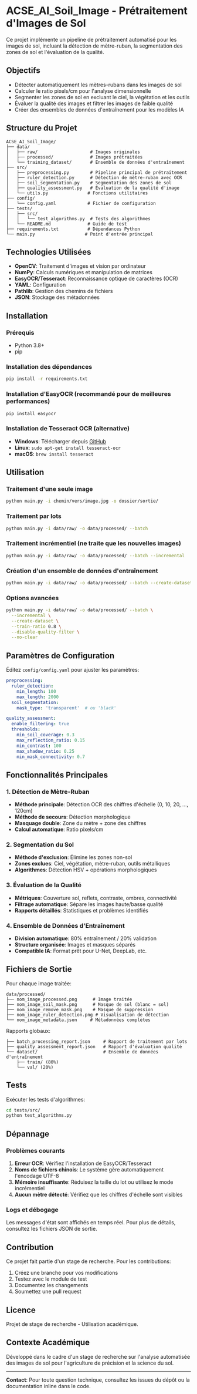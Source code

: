 # ACSE_AI_Soil_Image - Prétraitement d'Images de Sol

Ce projet implémente un pipeline de prétraitement automatisé pour les images de sol, incluant la détection de mètre-ruban, la segmentation des zones de sol et l'évaluation de la qualité.

## Objectifs

- Détecter automatiquement les mètres-rubans dans les images de sol
- Calculer le ratio pixels/cm pour l'analyse dimensionnelle
- Segmenter les zones de sol en excluant le ciel, la végétation et les outils
- Évaluer la qualité des images et filtrer les images de faible qualité
- Créer des ensembles de données d'entraînement pour les modèles IA

## Structure du Projet

```
ACSE_AI_Soil_Image/
├── data/
│   ├── raw/                    # Images originales
│   ├── processed/              # Images prétraitées
│   └── training_dataset/       # Ensemble de données d'entraînement
├── src/
│   ├── preprocessing.py        # Pipeline principal de prétraitement
│   ├── ruler_detection.py      # Détection de mètre-ruban avec OCR
│   ├── soil_segmentation.py    # Segmentation des zones de sol
│   ├── quality_assessment.py   # Évaluation de la qualité d'image
│   └── utils.py               # Fonctions utilitaires
├── config/
│   └── config.yaml            # Fichier de configuration
├── tests/
│   ├── src/
│   │   └── test_algorithms.py  # Tests des algorithmes
│   └── README.md              # Guide de test
├── requirements.txt           # Dépendances Python
└── main.py                   # Point d'entrée principal
```

## Technologies Utilisées

- **OpenCV**: Traitement d'images et vision par ordinateur
- **NumPy**: Calculs numériques et manipulation de matrices
- **EasyOCR/Tesseract**: Reconnaissance optique de caractères (OCR)
- **YAML**: Configuration
- **Pathlib**: Gestion des chemins de fichiers
- **JSON**: Stockage des métadonnées

## Installation

### Prérequis
- Python 3.8+
- pip

### Installation des dépendances
```bash
pip install -r requirements.txt
```

### Installation d'EasyOCR (recommandé pour de meilleures performances)
```bash
pip install easyocr
```

### Installation de Tesseract OCR (alternative)
- **Windows**: Télécharger depuis [GitHub](https://github.com/UB-Mannheim/tesseract/wiki)
- **Linux**: `sudo apt-get install tesseract-ocr`
- **macOS**: `brew install tesseract`

## Utilisation

### Traitement d'une seule image
```bash
python main.py -i chemin/vers/image.jpg -o dossier/sortie/
```

### Traitement par lots
```bash
python main.py -i data/raw/ -o data/processed/ --batch
```

### Traitement incrémentiel (ne traite que les nouvelles images)
```bash
python main.py -i data/raw/ -o data/processed/ --batch --incremental
```

### Création d'un ensemble de données d'entraînement
```bash
python main.py -i data/raw/ -o data/processed/ --batch --create-dataset --train-ratio 0.8
```

### Options avancées
```bash
python main.py -i data/raw/ -o data/processed/ --batch \
  --incremental \
  --create-dataset \
  --train-ratio 0.8 \
  --disable-quality-filter \
  --no-clear
```

## Paramètres de Configuration

Éditez `config/config.yaml` pour ajuster les paramètres:

```yaml
preprocessing:
  ruler_detection:
    min_length: 100
    max_length: 2000
  soil_segmentation:
    mask_type: 'transparent'  # ou 'black'

quality_assessment:
  enable_filtering: true
  thresholds:
    min_soil_coverage: 0.3
    max_reflection_ratio: 0.15
    min_contrast: 100
    max_shadow_ratio: 0.25
    min_mask_connectivity: 0.7
```

## Fonctionnalités Principales

### 1. Détection de Mètre-Ruban
- **Méthode principale**: Détection OCR des chiffres d'échelle (0, 10, 20, ..., 120cm)
- **Méthode de secours**: Détection morphologique
- **Masquage double**: Zone du mètre + zone des chiffres
- **Calcul automatique**: Ratio pixels/cm

### 2. Segmentation du Sol
- **Méthode d'exclusion**: Élimine les zones non-sol
- **Zones exclues**: Ciel, végétation, mètre-ruban, outils métalliques
- **Algorithmes**: Détection HSV + opérations morphologiques

### 3. Évaluation de la Qualité
- **Métriques**: Couverture sol, reflets, contraste, ombres, connectivité
- **Filtrage automatique**: Sépare les images haute/basse qualité
- **Rapports détaillés**: Statistiques et problèmes identifiés

### 4. Ensemble de Données d'Entraînement
- **Division automatique**: 80% entraînement / 20% validation
- **Structure organisée**: Images et masques séparés
- **Compatible IA**: Format prêt pour U-Net, DeepLab, etc.

## Fichiers de Sortie

Pour chaque image traitée:
```
data/processed/
├── nom_image_processed.png      # Image traitée
├── nom_image_soil_mask.png      # Masque de sol (blanc = sol)
├── nom_image_remove_mask.png    # Masque de suppression
├── nom_image_ruler_detection.png # Visualisation de détection
└── nom_image_metadata.json     # Métadonnées complètes
```

Rapports globaux:
```
├── batch_processing_report.json     # Rapport de traitement par lots
├── quality_assessment_report.json   # Rapport d'évaluation qualité
└── dataset/                         # Ensemble de données d'entraînement
    ├── train/ (80%)
    └── val/ (20%)
```

## Tests

Exécuter les tests d'algorithmes:
```bash
cd tests/src/
python test_algorithms.py
```

## Dépannage

### Problèmes courants

1. **Erreur OCR**: Vérifiez l'installation de EasyOCR/Tesseract
2. **Noms de fichiers chinois**: Le système gère automatiquement l'encodage UTF-8
3. **Mémoire insuffisante**: Réduisez la taille du lot ou utilisez le mode incrémentiel
4. **Aucun mètre détecté**: Vérifiez que les chiffres d'échelle sont visibles

### Logs et débogage
Les messages d'état sont affichés en temps réel. Pour plus de détails, consultez les fichiers JSON de sortie.

## Contribution

Ce projet fait partie d'un stage de recherche. Pour les contributions:
1. Créez une branche pour vos modifications
2. Testez avec le module de test
3. Documentez les changements
4. Soumettez une pull request

## Licence

Projet de stage de recherche - Utilisation académique.

## Contexte Académique

Développé dans le cadre d'un stage de recherche sur l'analyse automatisée des images de sol pour l'agriculture de précision et la science du sol.

---

**Contact**: Pour toute question technique, consultez les issues du dépôt ou la documentation inline dans le code.